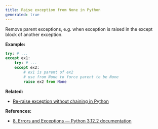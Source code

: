 ```yaml
---
title: Raise exception from None in Python
generated: true
---
```


<div markdown="1" class="ans">
Remove parent exceptions, e.g. when exception is raised in the except block of another exception.
</div>

**Example:**
```python
try: # ...
except ex1:
    try: # ...
    except ex2:
        # ex1 is parent of ex2
        # use from None to force parent to be None
        raise ex2 from None
```

**Related:**
- [Re-raise exception without chaining in Python](/en-US/python/re-raise-exception-without-chaining)

**References:**
- [8. Errors and Exceptions — Python 3.12.2 documentation](https://docs.python.org/3/tutorial/errors.html)
